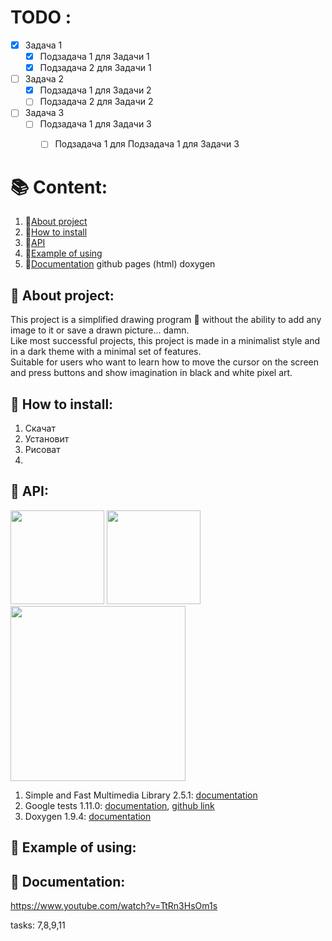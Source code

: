 # TODO :
- [X] Задача 1
    - [X] Подзадача 1 для Задачи 1
    - [X] Подзадача 2 для Задачи 1
- [ ] Задача 2
    - [X] Подзадача 1 для Задачи 2
    - [ ] Подзадача 2 для Задачи 2
- [ ] Задача 3
    - [ ] Подзадача 1 для Задачи 3
        - [ ] Подзадача 1 для Подзадача 1 для Задачи 3


# :books: Content:
1. :blue_book:[About project](https://github.com/Ruhrozz/SFML_test#blue_book-about-project)
2. :green_book:[How to install](https://github.com/Ruhrozz/SFML_test#green_book-how-to-install)
3. :ledger:[API](https://github.com/Ruhrozz/SFML_test/#ledger-api)
4. :orange_book:[Example of using](https://github.com/Ruhrozz/SFML_test#orange_book-example-of-using)
5. :closed_book:[Documentation](https://github.com/Ruhrozz/SFML_test#closed_book-documentation) github pages (html) doxygen

## :blue_book: About project:

This project is a simplified drawing program :art: without the ability to add any image to it or save a drawn picture... damn.\
Like most successful projects, this project is made in a minimalist style and in a dark theme with a minimal set of features.\
Suitable for users who want to learn how to move the cursor on the screen and press buttons and show imagination in black and white pixel art.

## :green_book: How to install:
1. Скачат
2. Установит
3. Рисоват
4.

## :ledger: API:

<img src="https://camo.githubusercontent.com/f1cd6496aa46486fae925d16a7eac97db76be820a37cb33ad2bc7cedf4191183/68747470733a2f2f7777772e73666d6c2d6465762e6f72672f696d616765732f6c6f676f2e706e67" width="150" /> <img src="https://user-images.githubusercontent.com/72031225/169479448-7ed0b186-c025-4bc6-83ae-ca751057bb49.png" width="150" /> <img src="https://user-images.githubusercontent.com/72031225/169488191-74a0b54f-ab42-47c4-8292-1874283e3f2f.png" width="280" />


1. Simple and Fast Multimedia Library 2.5.1: [documentation](https://www.sfml-dev.org/documentation/2.5.1/)
2. Google tests 1.11.0: [documentation](https://google.github.io/googletest/), [github link](https://github.com/google/googletest)
3. Doxygen 1.9.4: [documentation](https://doxygen.nl/manual/index.html)

## :orange_book: Example of using:

## :closed_book: Documentation:
https://www.youtube.com/watch?v=TtRn3HsOm1s

tasks: 7,8,9,11

